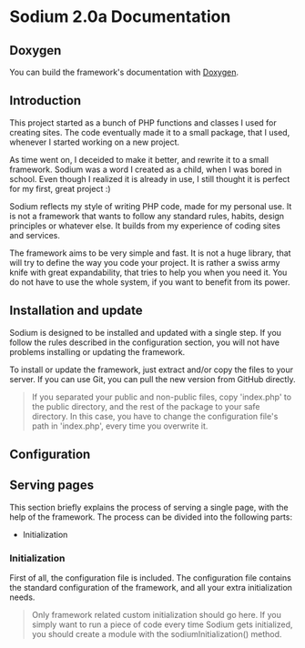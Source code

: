 # Sodium 2.0a Documentation

## Doxygen

You can build the framework's documentation with <a href="http://doxygen.org">Doxygen</a>.

## Introduction

This project started as a bunch of PHP functions and classes I used for creating
sites. The code eventually made it to a small package, that I used, whenever I
started working on a new project.

As time went on, I deceided to make it better, and rewrite it to a small
framework. Sodium was a word I created as a child, when I was bored in school.
Even though I realized it is already in use, I still thought it is perfect for
my first, great project :)

Sodium reflects my style of writing PHP code, made for my personal use. It is
not a framework that wants to follow any standard rules, habits, design
principles or whatever else. It builds from my experience of coding sites and
services.

The framework aims to be very simple and fast. It is not a huge library, that
will try to define the way you code your project. It is rather a swiss army
knife with great expandability, that tries to help you when you need it. You do
not have to use the whole system, if you want to benefit from its power.

## Installation and update

Sodium is designed to be installed and updated with a single step. If you follow
the rules described in the configuration section, you will not have problems
installing or updating the framework.

To install or update the framework, just extract and/or copy the files to your
server. If you can use Git, you can pull the new version from GitHub directly.

> If you separated your public and non-public files, copy 'index.php' to the
> public directory, and the rest of the package to your safe directory. In this
> case, you have to change the configuration file's path in 'index.php', every
> time you overwrite it.

## Configuration

## Serving pages

This section briefly explains the process of serving a single page, with the
help of the framework. The process can be divided into the following parts:

* Initialization

### Initialization

First of all, the configuration file is included. The configuration
file contains the standard configuration of the framework, and all
your extra initialization needs.

> Only framework related custom initialization should go here. If you
> simply want to run a piece of code every time Sodium gets initialized,
> you should create a module with the sodiumInitialization() method.
